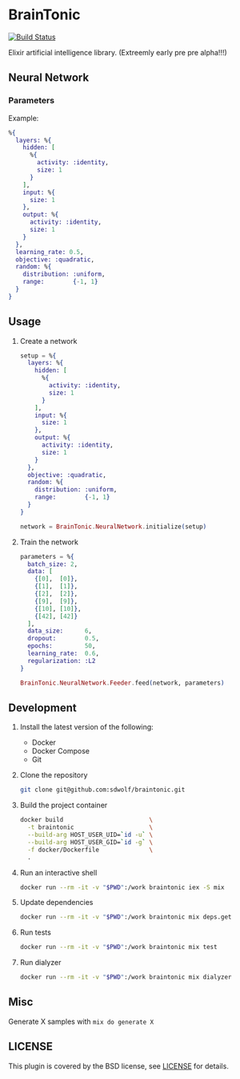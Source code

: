 # BrainTonic

[![Build Status](https://travis-ci.org/sdwolf/braintonic.svg?branch=master)](https://travis-ci.org/sdwolf/braintonic)

Elixir artificial intelligence library. (Extreemly early pre pre alpha!!!)

## Neural Network

### Parameters

Example:

```elixir
%{
  layers: %{
    hidden: [
      %{
        activity: :identity,
        size: 1
      }
    ],
    input: %{
      size: 1
    },
    output: %{
      activity: :identity,
      size: 1
    }
  },
  learning_rate: 0.5,
  objective: :quadratic,
  random: %{
    distribution: :uniform,
    range:        {-1, 1}
  }
}
```

## Usage

1. Create a network
    ```elixir
    setup = %{
      layers: %{
        hidden: [
          %{
            activity: :identity,
            size: 1
          }
        ],
        input: %{
          size: 1
        },
        output: %{
          activity: :identity,
          size: 1
        }
      },
      objective: :quadratic,
      random: %{
        distribution: :uniform,
        range:        {-1, 1}
      }
    }

    network = BrainTonic.NeuralNetwork.initialize(setup)
    ```

2. Train the network
    ```elixir
    parameters = %{
      batch_size: 2,
      data: [
        {[0],  [0]},
        {[1],  [1]},
        {[2],  [2]},
        {[9],  [9]},
        {[10], [10]},
        {[42], [42]}
      ],
      data_size:      6,
      dropout:        0.5,
      epochs:         50,
      learning_rate:  0.6,
      regularization: :L2
    }

    BrainTonic.NeuralNetwork.Feeder.feed(network, parameters)
    ```

## Development

1. Install the latest version of the following:
    * Docker
    * Docker Compose
    * Git

2. Clone the repository
    ```bash
    git clone git@github.com:sdwolf/braintonic.git
    ```

3. Build the project container
    ```bash
    docker build                        \
      -t braintonic                     \
      --build-arg HOST_USER_UID=`id -u` \
      --build-arg HOST_USER_GID=`id -g` \
      -f docker/Dockerfile              \
      .
    ```

4. Run an interactive shell
    ```bash
    docker run --rm -it -v "$PWD":/work braintonic iex -S mix
    ```

5. Update dependencies
    ```bash
    docker run --rm -it -v "$PWD":/work braintonic mix deps.get
    ```

6. Run tests
    ```bash
    docker run --rm -it -v "$PWD":/work braintonic mix test
    ```

7. Run dialyzer
    ```bash
    docker run --rm -it -v "$PWD":/work braintonic mix dialyzer
    ```

## Misc
Generate X samples with `mix do generate X`

## LICENSE

This plugin is covered by the BSD license, see [LICENSE](LICENSE) for details.
